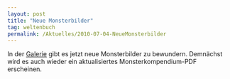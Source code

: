```yaml
---
layout: post
title: "Neue Monsterbilder"
tag: weltenbuch
permalink: /Aktuelles/2010-07-04-NeueMonsterbilder
---
```


<p>In der <a href="/galerie/monster">Galerie</a> gibt es jetzt neue Monsterbilder zu bewundern. Demn&auml;chst wird es auch wieder ein aktualisiertes Monsterkompendium-PDF erscheinen.</p>

